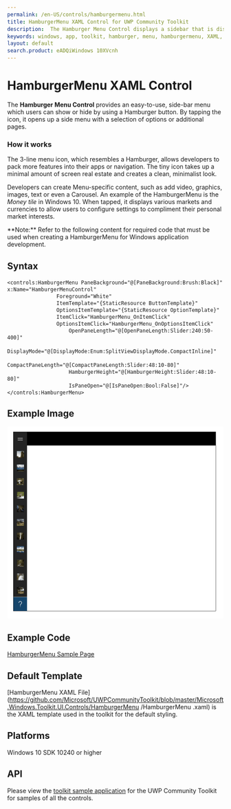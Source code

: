 ```yaml
---
permalink: /en-US/controls/hamburgermenu.html
title: HamburgerMenu XAML Control for UWP Community Toolkit
description:  The Hamburger Menu Control displays a sidebar that is displayed by the Hamburger button       
keywords: windows, app, toolkit, hamburger, menu, hamburgermenu, XAML, control, sidebar
layout: default
search.product: eADQiWindows 10XVcnh
---
```


# HamburgerMenu XAML Control  
The **Hamburger Menu Control** provides an easy-to-use, side-bar menu which users can show or hide by using a Hamburger button. By  tapping the icon, it opens up a side menu with a selection of options or additional pages.

### How it works
The 3-line menu icon, which resembles a Hamburger, allows developers to pack more features into their apps or navigation. The tiny icon takes up a minimal amount of screen real estate and creates a clean, minimalist look.

Developers can create Menu-specific content, such as add video, graphics, images, text or even a Carousel. An example of the HamburgerMenu is the *Money tile* in Windows 10. When tapped, it displays various markets and currencies to allow users to configure settings to compliment their personal market interests.

<p> **Note:** Refer to the following content for required code that must be used when creating a HamburgerMenu for Windows application development.<p> 

## Syntax
```xaml
<controls:HamburgerMenu PaneBackground="@[PaneBackground:Brush:Black]" x:Name="HamburgerMenuControl"
                Foreground="White"
                ItemTemplate="{StaticResource ButtonTemplate}"
                OptionsItemTemplate="{StaticResource OptionTemplate}"
                ItemClick="HamburgerMenu_OnItemClick"
                OptionsItemClick="HamburgerMenu_OnOptionsItemClick"
					OpenPaneLength="@[OpenPaneLength:Slider:240:50-400]"
					DisplayMode="@[DisplayMode:Enum:SplitViewDisplayMode.CompactInline]"
					CompactPaneLength="@[CompactPaneLength:Slider:48:10-80]"
					HamburgerHeight="@[HamburgerHeight:Slider:48:10-80]"
					IsPaneOpen="@[IsPaneOpen:Bool:False]"/>
</controls:HamburgerMenu>
```

## Example Image
![hamburger menu animation](/resources/images/hamburgermenu.gif "Hamburger menu")

## Example Code
[HamburgerMenu Sample Page](https://github.com/Microsoft/UWPCommunityToolkit/tree/master/Microsoft.Windows.Toolkit.SampleApp/SamplePages/HamburgerMenu)

## Default Template 
[HamburgerMenu XAML File](https://github.com/Microsoft/UWPCommunityToolkit/blob/master/Microsoft.Windows.Toolkit.UI.Controls/HamburgerMenu /HamburgerMenu .xaml) is the XAML template used in the toolkit for the default styling.

## Platforms 

Windows 10 SDK 10240 or higher

## API
Please view the [toolkit sample application](https://github.com/Microsoft/UWPCommunityToolkit/tree/master/Microsoft.Windows.Toolkit.SampleApp) for the UWP Community Toolkit for samples of all the controls.
